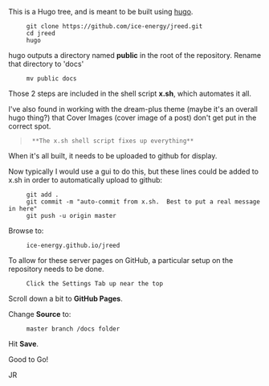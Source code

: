 
This is a Hugo tree, and is meant to be built using
[hugo](https://gohugo.io).

```
     git clone https://github.com/ice-energy/jreed.git
     cd jreed
     hugo
```

hugo outputs a directory named **public** in the root of the
repository.  Rename that directory to 'docs'

```
     mv public docs
```

Those 2 steps are included in the shell script **x.sh**, which
automates it all.

I've also found in working with the dream-plus theme (maybe it's an
overall hugo thing?) that Cover Images (cover image of a post)
don't get put in the correct spot.

>      **The x.sh shell script fixes up everything**

When it's all built, it needs to be uploaded to github for display.

Now typically I would use a gui to do this, but these lines could
be added to x.sh in order to automatically upload to github:

```
     git add .
     git commit -m "auto-commit from x.sh.  Best to put a real message in here"
     git push -u origin master
```

Browse to:

```
     ice-energy.github.io/jreed
```

To allow for these server pages on GitHub, a particular setup
on the repository needs to be done.

```
     Click the Settings Tab up near the top
```

Scroll down a bit to **GitHub Pages**.

Change **Source** to:

```
     master branch /docs folder
```

Hit **Save**.


Good to Go!



JR






